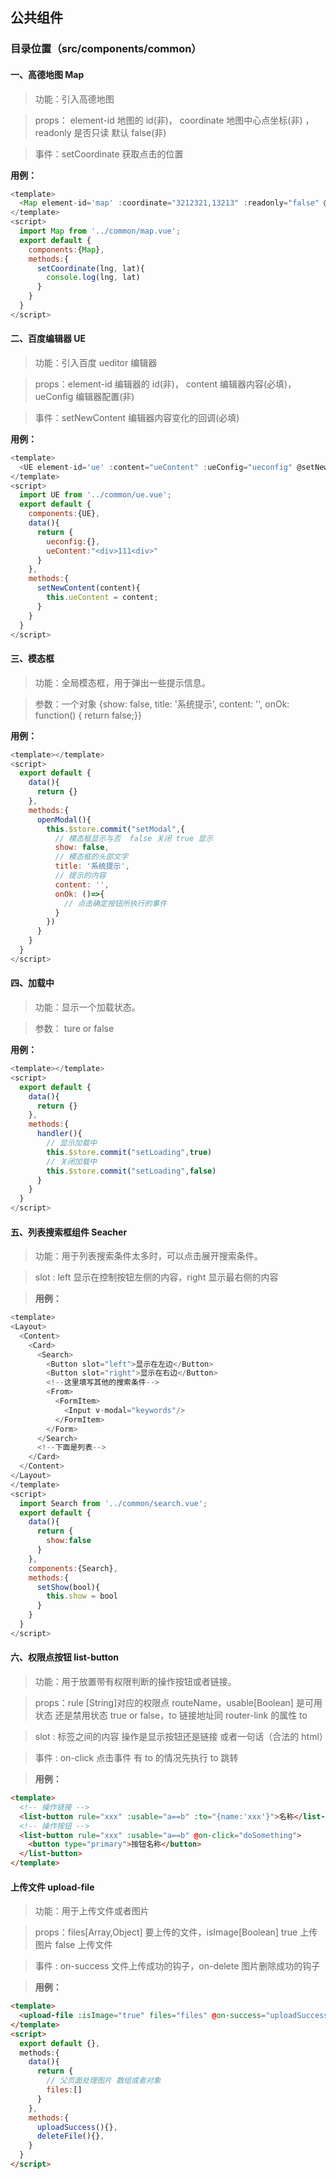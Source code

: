 ## 公共组件

### 目录位置（src/components/common）

#### 一、高德地图 Map

> 功能：引入高德地图

> props： element-id 地图的 id(非)， coordinate 地图中心点坐标(非) ，readonly 是否只读 默认 false(非)

> 事件：setCoordinate 获取点击的位置

**用例：**

```javascript
<template>
  <Map element-id='map' :coordinate="3212321,13213" :readonly="false" @setCoordinate="setCoordinate"/>
</template>
<script>
  import Map from '../common/map.vue';
  export default {
    components:{Map},
    methods:{
      setCoordinate(lng, lat){
        console.log(lng, lat)
      }
    }
  }
</script>
```

#### 二、百度编辑器 UE

> 功能：引入百度 ueditor 编辑器

> props：element-id 编辑器的 id(非)， content 编辑器内容(必填)， ueConfig 编辑器配置(非)

> 事件：setNewContent 编辑器内容变化的回调(必填)

**用例：**

```javascript
<template>
  <UE element-id='ue' :content="ueContent" :ueConfig="ueconfig" @setNewContent="setNewContent" />
</template>
<script>
  import UE from '../common/ue.vue';
  export default {
    components:{UE},
    data(){
      return {
        ueconfig:{},
        ueContent:"<div>111<div>"
      }
    },
    methods:{
      setNewContent(content){
        this.ueContent = content;
      }
    }
  }
</script>
```

#### 三、模态框

> 功能：全局模态框，用于弹出一些提示信息。

> 参数：一个对象 {show: false, title: '系统提示', content: '', onOk: function() { return false;}}

**用例：**

```javascript
<template></template>
<script>
  export default {
    data(){
      return {}
    },
    methods:{
      openModal(){
        this.$store.commit("setModal",{
          // 模态框显示与否  false 关闭 true 显示
          show: false,
          // 模态框的头部文字
          title: '系统提示',
          // 提示的内容
          content: '',
          onOk: ()=>{
            // 点击确定按钮所执行的事件
          }
        })
      }
    }
  }
</script>
```

#### 四、加载中

> 功能：显示一个加载状态。

> 参数： ture or false

**用例：**

```javascript
<template></template>
<script>
  export default {
    data(){
      return {}
    },
    methods:{
      handler(){
        // 显示加载中
        this.$store.commit("setLoading",true)
        // 关闭加载中
        this.$store.commit("setLoading",false)
      }
    }
  }
</script>
```

#### 五、列表搜索框组件 Seacher

> 功能：用于列表搜索条件太多时，可以点击展开搜索条件。

> slot : left 显示在控制按钮左侧的内容，right 显示最右侧的内容

> **用例：**

```javascript
<template>
<Layout>
  <Content>
    <Card>
      <Search>
        <Button slot="left">显示在左边</Button>
        <Button slot="right">显示在右边</Button>
        <!--这里填写其他的搜索条件-->
        <From>
          <FormItem>
            <Input v-modal="keywords"/>
          </FormItem>
        </Form>
      </Search>
      <!--下面是列表-->
    </Card>
  </Content>
</Layout>
</template>
<script>
  import Search from '../common/search.vue';
  export default {
    data(){
      return {
        show:false
      }
    },
    components:{Search},
    methods:{
      setShow(bool){
        this.show = bool
      }
    }
  }
</script>
```

#### 六、权限点按钮 list-button

> 功能：用于放置带有权限判断的操作按钮或者链接。

> props：rule [String]对应的权限点 routeName，usable[Boolean] 是可用状态 还是禁用状态 true or false，to 链接地址同 router-link 的属性 to

> slot : 标签之间的内容 操作是显示按钮还是链接 或者一句话（合法的 html）

> 事件 : on-click 点击事件 有 to 的情况先执行 to 跳转

> **用例：**

```html
<template>
  <!-- 操作链接 -->
  <list-button rule="xxx" :usable="a==b" :to="{name:'xxx'}">名称</list-button>
  <!-- 操作按钮 -->
  <list-button rule="xxx" :usable="a==b" @on-click="doSomething">
    <button type="primary">按钮名称</button>
  </list-button>
</template>
```

#### 上传文件 upload-file

> 功能：用于上传文件或者图片

> props：files[Array,Object] 要上传的文件，isImage[Boolean] true 上传图片 false 上传文件

> 事件 : on-success 文件上传成功的钩子，on-delete 图片删除成功的钩子

> **用例：**

```html
<template>
  <upload-file :isImage="true" files="files" @on-success="uploadSuccess" @on-delete="deleteFile" />
</template>
<script>
  export default {},
  methods:{
    data(){
      return {
        // 父页面处理图片 数组或者对象
        files:[]
      }
    },
    methods:{
      uploadSuccess(){},
      deleteFile(){},
    }
  }
</script>
```
